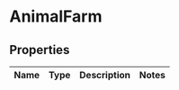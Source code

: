 # AnimalFarm

## Properties
Name | Type | Description | Notes
------------ | ------------- | ------------- | -------------
